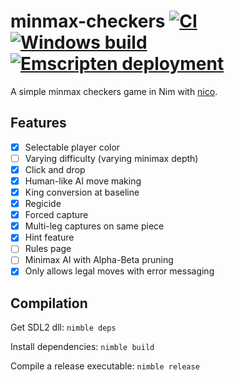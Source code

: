 # minmax-checkers [![CI](https://github.com/tandy-1000/minmax-checkers/actions/workflows/ci.yml/badge.svg)](https://github.com/tandy-1000/minmax-checkers/actions/workflows/ci.yml) [![Windows build](https://github.com/tandy-1000/minmax-checkers/actions/workflows/window.yml/badge.svg)](https://github.com/tandy-1000/minmax-checkers/actions/workflows/window.yml) [![Emscripten deployment](https://github.com/tandy-1000/minmax-checkers/actions/workflows/emscripten.yml/badge.svg)](https://github.com/tandy-1000/minmax-checkers/actions/workflows/emscripten.yml)
A simple minmax checkers game in Nim with [nico](https://github.com/ftsf/nico).

## Features
- [x] Selectable player color
- [ ] Varying difficulty (varying minimax depth)
- [x] Click and drop
- [x] Human-like AI move making
- [x] King conversion at baseline
- [x] Regicide
- [x] Forced capture
- [x] Multi-leg captures on same piece
- [x] Hint feature
- [ ] Rules page
- [ ] Minimax AI with Alpha-Beta pruning
- [x] Only allows legal moves with error messaging

## Compilation
Get SDL2 dll: `nimble deps`

Install dependencies: `nimble build`

Compile a release executable: `nimble release`

